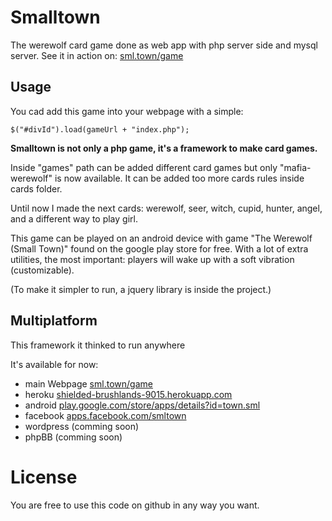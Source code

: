 # Smalltown

The werewolf card game done as web app with php server side and mysql server.
See it in action on: [sml.town/game](http://sml.town/game)

## Usage

You cad add this game into your webpage with a simple: 

```$("#divId").load(gameUrl + "index.php");```

**Smalltown is not only a php game, it's a framework to make card games.**

Inside "games" path can be added different card games but only "mafia-werewolf" is now available. It can be added too more cards rules inside cards folder.

Until now I made the next cards: werewolf, seer, witch, cupid, hunter, angel, and a different way to play girl.

This game can be played on an android device with game "The Werewolf (Small Town)" found on the google play store for free.
With a lot of extra utilities, the most important: players will wake up with a soft vibration (customizable).

(To make it simpler to run, a jquery library is inside the project.)

## Multiplatform

This framework it thinked to run anywhere

It's available for now:

* main Webpage [sml.town/game](http://sml.town/game)
* heroku [shielded-brushlands-9015.herokuapp.com](https://shielded-brushlands-9015.herokuapp.com/)
* android [play.google.com/store/apps/details?id=town.sml](https://play.google.com/store/apps/details?id=town.sml)
* facebook [apps.facebook.com/smltown](https://apps.facebook.com/smltown/)
* wordpress (comming soon)
* phpBB (comming soon)

# License

You are free to use this code on github in any way you want.
